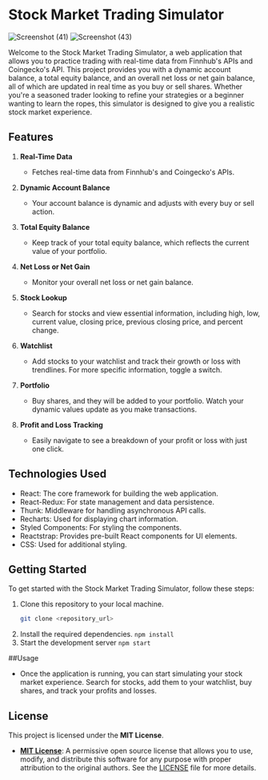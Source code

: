 # Stock Market Trading Simulator
![Screenshot (41)](https://github.com/JL1172/Stock-Market-Trading-App/assets/130790079/4524b25a-bbf4-4c43-bf19-4332ebae788e)
![Screenshot (43)](https://github.com/JL1172/Stock-Market-Trading-App/assets/130790079/d71beb1d-ab2f-4648-848e-66d52c359dbc)


Welcome to the Stock Market Trading Simulator, a web application that allows you to practice trading with real-time data from Finnhub's APIs and Coingecko's API. This project provides you with a dynamic account balance, a total equity balance, and an overall net loss or net gain balance, all of which are updated in real time as you buy or sell shares. Whether you're a seasoned trader looking to refine your strategies or a beginner wanting to learn the ropes, this simulator is designed to give you a realistic stock market experience.

## Features

1. **Real-Time Data**
   - Fetches real-time data from Finnhub's and Coingecko's APIs.

2. **Dynamic Account Balance**
   - Your account balance is dynamic and adjusts with every buy or sell action.

3. **Total Equity Balance**
   - Keep track of your total equity balance, which reflects the current value of your portfolio.

4. **Net Loss or Net Gain**
   - Monitor your overall net loss or net gain balance.

5. **Stock Lookup**
   - Search for stocks and view essential information, including high, low, current value, closing price, previous closing price, and percent change.

6. **Watchlist**
   - Add stocks to your watchlist and track their growth or loss with trendlines. For more specific information, toggle a switch.

7. **Portfolio**
   - Buy shares, and they will be added to your portfolio. Watch your dynamic values update as you make transactions.

8. **Profit and Loss Tracking**
   - Easily navigate to see a breakdown of your profit or loss with just one click.

## Technologies Used

- React: The core framework for building the web application.
- React-Redux: For state management and data persistence.
- Thunk: Middleware for handling asynchronous API calls.
- Recharts: Used for displaying chart information.
- Styled Components: For styling the components.
- Reactstrap: Provides pre-built React components for UI elements.
- CSS: Used for additional styling.

## Getting Started

To get started with the Stock Market Trading Simulator, follow these steps:

1. Clone this repository to your local machine.
   ```bash
   git clone <repository_url>
2. Install the required dependencies.
   `npm install`
3. Start the development server
   `npm start`
   
##Usage

* Once the application is running, you can start simulating your stock market experience. Search for stocks, add them to your watchlist, buy shares, and track your profits and losses.

## License

This project is licensed under the **MIT License**.

* **[MIT License](LICENSE)**: A permissive open source license that allows you to use, modify, and distribute this software for any purpose with proper attribution to the original authors. See the [LICENSE](LICENSE) file for more details.
